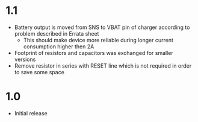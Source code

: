 # 1.1
- Battery output is moved from SNS to VBAT pin of charger according to problem described in Errata sheet
    - This should make device more reliable during longer current consumption higher then 2A
- Footprint of resistors and capacitors was exchanged for smaller versions
- Remove resistor in series with RESET line which is not required in order to save some space

# 1.0
- Initial release

